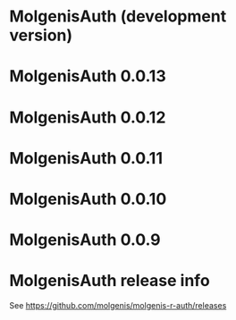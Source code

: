 # MolgenisAuth (development version)

# MolgenisAuth 0.0.13

# MolgenisAuth 0.0.12

# MolgenisAuth 0.0.11

# MolgenisAuth 0.0.10

# MolgenisAuth 0.0.9

# MolgenisAuth release info

See https://github.com/molgenis/molgenis-r-auth/releases
